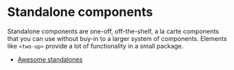 # Standalone components

Standalone components are one-off, off-the-shelf, a la carte components that you can use without buy-in to a larger system of components. Elements like `<two-up>` provide a lot of functionality in a small package.

- [Awesome standalones]()
